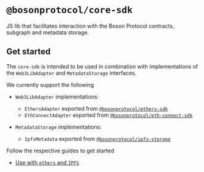 # `@bosonprotocol/core-sdk`

JS lib that facilitates interaction with the Boson Protocol contracts, subgraph and metadata storage.

## Get started

The `core-sdk` is intended to be used in combination with implementations of the `Web3LibAdapter` and `MetadataStorage` interfaces.

We currently support the following

- `Web3LibAdapter` implementations:

  - `EthersAdapter` exported from [`@bosonprotocol/ethers-sdk`](/packages/ethers-sdk/README.md)
  - `EthConnectAdapter` exported from [`@bosonprotocol/eth-connect-sdk`](/packages/eth-connect-sdk/README.md)

- `MetadataStorage` implementations:
  - `IpfsMetadata` exported from [`@bosonprotocol/ipfs-storage`](/packages/ipfs-storage/README.md)

Follow the respective guides to get started

- [Use with `ethers` and `IPFS`](/docs/guides/use-with-ethers-ipfs.md)
